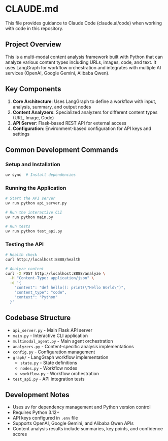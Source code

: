 # CLAUDE.md

This file provides guidance to Claude Code (claude.ai/code) when working with code in this repository.

## Project Overview

This is a multi-modal content analysis framework built with Python that can analyze various content types including URLs, images, code, and text. It uses LangGraph for workflow orchestration and integrates with multiple AI services (OpenAI, Google Gemini, Alibaba Qwen).

## Key Components

1. **Core Architecture**: Uses LangGraph to define a workflow with input, analysis, summary, and output nodes
2. **Content Analyzers**: Specialized analyzers for different content types (URL, Image, Code)
3. **API Server**: Flask-based REST API for external access
4. **Configuration**: Environment-based configuration for API keys and settings

## Common Development Commands

### Setup and Installation
```bash
uv sync  # Install dependencies
```

### Running the Application
```bash
# Start the API server
uv run python api_server.py

# Run the interactive CLI
uv run python main.py

# Run tests
uv run python test_api.py
```

### Testing the API
```bash
# Health check
curl http://localhost:8888/health

# Analyze content
curl -X POST http://localhost:8888/analyze \
  -H "Content-Type: application/json" \
  -d '{
    "content": "def hello(): print(\"Hello World\")",
    "content_type": "code",
    "context": "Python"
  }'
```

## Codebase Structure

- `api_server.py` - Main Flask API server
- `main.py` - Interactive CLI application
- `multimodal_agent.py` - Main agent orchestration
- `analyzers.py` - Content-specific analysis implementations
- `config.py` - Configuration management
- `graph/` - LangGraph workflow implementation
  - `state.py` - State definitions
  - `nodes.py` - Workflow nodes
  - `workflow.py` - Workflow orchestration
- `test_api.py` - API integration tests

## Development Notes

- Uses uv for dependency management and Python version control
- Requires Python 3.12+
- API keys configured in `.env` file
- Supports OpenAI, Google Gemini, and Alibaba Qwen APIs
- Content analysis results include summaries, key points, and confidence scores